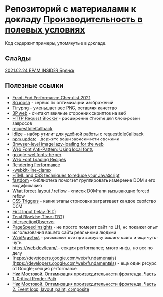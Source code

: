 # Репозиторий с материалами к докладу [Производительность в полевых условиях]()

Код содержит примеры, упомянутые в докладе.

## Слайды
[2021.02.24 EPAM INSIDER Брянск](https://drive.google.com/file/d/1RilBLh4z7l--8NtkCRss7ZlYUaB4sfBU/view?usp=sharing)


## Полезные ссылки

- [Front-End Performance Checklist 2021](https://www.smashingmagazine.com/2021/01/front-end-performance-2021-free-pdf-checklist/)
- [Squoosh](https://squoosh.app/) - сервис по оптимизации изображений
- [Tinypng](https://tinypng.com) - уменьшает вес PNG, оставляя качество
- [3P web](https://www.thirdpartyweb.today/) - считают влияние сторонних скриптов на веб
- [HTTP Request Blocker](https://chrome.google.com/webstore/detail/http-request-blocker/eckpjmeijpoipmldfbckahppeonkoeko
) - расширение Chrome для блокировки запросов
- [requestIdleCallback](https://developer.mozilla.org/ru/docs/Web/API/Window/requestIdleCallback)
- [idlize](https://github.com/GoogleChromeLabs/idlize) - набор утилит для удобной работы с requestIdleCallback
- [npm update](https://docs.npmjs.com/cli/v7/commands/npm-update) - держите ваши зависимости свежими
- [Browser-level image lazy-loading for the web](https://web.dev/browser-level-image-lazy-loading/) 
- [Web Font Anti-Pattern: Using local fonts](https://www.bramstein.com/writing/web-font-anti-patterns-local-fonts.html) 
- [google-webfonts-helper](https://google-webfonts-helper.herokuapp.com/) 
- [Web Font Loading Recipes](https://github.com/zachleat/web-font-loading-recipes/) 
- [Rendering Performance](https://developers.google.com/web/fundamentals/performance/rendering)
- [-webkit-line-clamp](https://developer.mozilla.org/en-US/docs/Web/CSS/-webkit-line-clamp) 
- [HTML and CSS techniques to reduce your JavaScript](https://calendar.perfplanet.com/2020/html-and-css-techniques-to-reduce-your-javascript/) 
- [fastdom](https://github.com/wilsonpage/fastdom) - библиотека помогает группировать измерение DOM и его модификацию 
- [What forces layout / reflow](https://gist.github.com/paulirish/5d52fb081b3570c81e3a) - список DOM-апи вызывающих forced reflow 
- [CSS Triggers](https://csstriggers.com/) - какие этапы отрисовки затрагивает каждое свойство DOM 
- [First Input Delay (FID)](https://web.dev/fid/) 
- [Total Blocking Time (TBT)](https://web.dev/tbt/) 
- [IntersectionObserver](https://developer.mozilla.org/ru/docs/Web/API/Intersection_Observer_API) 
- [PageSpeed Insights](https://developers.google.com/speed/pagespeed/insights/) - не просто померит сайт по LH, но покажет опыт использования вашего сайта реальными людьми
- [WebPageTest](https://www.webpagetest.org/) - расскажет все про загрузку вашего сайта и еще чуть-чуть 
- [https://web.dev/learn/ ](https://web.dev/learn/) - секция performance; много инфы, но все по делу
- [https://developers.google.com/web/fundamentals](https://developers.google.com/web/fundamentals) - еще один ресурс от Google; секция performance
- [Ник Мостовой. Оптимизация производительности фронтенда. Часть 1. Critical Render Path](https://habr.com/ru/company/hh/blog/513940/) 
- [Ник Мостовой. Оптимизация производительности фронтенда. Часть 2. Event loop, layout, paint, composite](https://habr.com/ru/company/hh/blog/517594/) 

